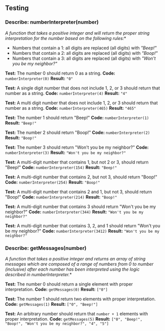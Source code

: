 ## Testing

### Describe: numberInterpreter(number)
*A function that takes a positive integer and will return the proper string interpretation for the number based on the following rules:**

* Numbers that contain a 1: all digits are replaced (all digits) with *"Beep!"*
* Numbers that contain a 2: all digits are replaced (all digits) with *"Boop!"*
* Numbers that contain a 3: all digits are replaced (all digits) with *"Won't you be my neighbor?"*

**Test:** The number 0 should return 0 as a string.
**Code:** `numberInterpreter(0)`
**Result:** `"0"`

**Test:** A single digit number that does not include 1, 2, or 3 should return that number as a string.
**Code:** `numberInterpreter(4)`
**Result:** `"4"`

**Test:** A multi digit number that does not include 1, 2, or 3 should return that number as a string.
**Code:** `numberInterpreter(465)`
**Result:** `"465"`

**Test:** The number 1 should return "Beep!"
**Code:** `numberInterpreter(1)`
**Result:** `"Beep!"`

**Test:** The number 2 should return "Boop!"
**Code:** `numberInterpreter(2)`
**Result:** `"Boop!"`

**Test:** The number 3 should return "Won't you be my neighbor?"
**Code:** `numberInterpreter(3)`
**Result:** `"Won't you be my neighbor?"`

**Test:** A multi-digit number that contains 1, but not 2 or 3, should return "Beep!"
**Code:** `numberInterpreter(154)`
**Result:** `"Beep!"`

**Test:** A multi-digit number that contains 2, but not 3, should return "Boop!"
**Code:** `numberInterpreter(254)`
**Result:** `"Boop!"`

**Test:** A multi-digit number that contains 2 and 1, but not 3, should return "Boop!"
**Code:** `numberInterpreter(214)`
**Result:** `"Boop!"`

**Test:** A multi-digit number that contains 3 should return "Won't you be my neighbor?"
**Code:** `numberInterpreter(344)`
**Result:** `"Won't you be my neighbor?"`

**Test:** A multi-digit number that contains 3, 2, and 1 should return "Won't you be my neighbor?"
**Code:** `numberInterpreter(3412)`
**Result:** `"Won't you be my neighbor?"`

### Describe: getMessages(number)
*A function that takes a positive integer and returns an array of string messages which are composed of a range of numbers from 0 to number (inclusive) after each number has been interpreted using the logic described in numberInterpreter.**

**Test:** The number 0 should return a single element with proper interpretation.
**Code:** `getMessages(0)`
**Result:** `["0"]`

**Test:** The number 1 should return two elements with proper interpretation.
**Code:** `getMessages(1)`
**Result:** `["0", "Beep!"]`

**Test:** An arbitrary number should return that `number + 1` elements with proper interpretation.
**Code:** `getMessages(5)`
**Result:** `["0", "Beep!", "Boop!", "Won't you be my neighbor?", "4", "5"]`